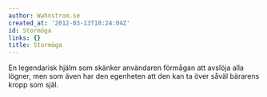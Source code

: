 ```yaml
---
author: Wahnstrom.se
created_at: '2012-03-13T18:24:04Z'
id: Stormöga
links: {}
title: Stormöga
---
```


En legendarisk hjälm som skänker användaren förmågan att avslöja alla lögner, men som även har den
egenheten att den kan ta över såväl bärarens kropp som själ.
